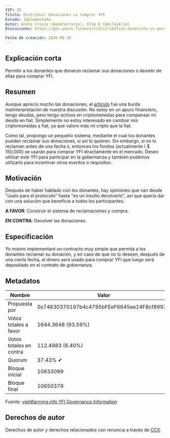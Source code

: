 ```yaml
---
YIP: 35
Título: Distribuir donaciones vs Comprar YFI	
Estado: Implementada
Autor: Andre Cronje (@andrecronje), Klim K (@milkyklim)
Discusiones: https://gov.yearn.finance/t/distribution-donations-vs-purchasing-yfi/2244

Fecha de creación: 2020-08-10
---
```


## Explicación corta

Permitir a los donantes que donaron reclamar sus donaciones o desistir de ellas para comprar YFI.

## Resumen

Aunque aprecio mucho las donaciones, el [artículo](https://decrypt.co/37995/exclusive-yfi-andre-cronje-broke-quitting-defi) fue una burda malinterpretación de nuestra discusión. No estoy en un apuro financiero, tengo deudas, pero tengo activos en criptomonedas para compensar mi deuda en fiat. Simplemente no estoy interesado en cambiar mis criptomonedas a fiat, ya que valoro más mi cripto que la fiat.

Como tal, propongo un pequeño sistema, mediante el cual los donantes pueden reclamar sus donaciones, si así lo quieren. Sin embargo, si no lo reclaman antes de una fecha x, entonces los fondos (actualmente \ $ 150,000) se usarán para comprar YFI diractamente en el mercado. Deseo utilizar este YFI para participar en la gobernanza y también podemos utilizarlo para incentivar otros eventos o requisitos.

## Motivación

Después de haber hablado con los donantes, hay opiniones que van desde "úsalo para el protocolo" hasta "es un insulto devolverlo", así que quería dar con una solución que beneficie a todos los participantes.

**A FAVOR**: Construir el sistema de reclamaciones y compra.

**EN CONTRA**: Devolver las donaciones.

## Especificación

Yo mismo implementaré un contracto muy simple que permita a los donantes reclamar su donación, y en caso de que no lo deseen, después de una cierta fecha, el dinero será usado para comprar YFI que luego será depositado en el contrato de gobernanza.


## Metadatos

| Nombre                | Valor                                      |
|---------------------|--------------------------------------------|
| Propuesta por        | 0x74630370197b4c4795bFEeF6645ee14F8cf8997D |
| Votos totales a favor     | 1644.3648 (93.59%)                         |
| Votos totales en contra | 112.4983 (6.40%)                           |
| Quorum              | 37.43% ✔                                   |
| Bloque inicial         | 10633099                                   |
| Bloque final          | 10650379                                   |

Fuente: [yieldfarming.info YFI Governance Information](https://yieldfarming.info/yearn/vote/)

## Derechos de autor

Derechos de autor y derechos relacionados con renuncia a través de [CC0](https://creativecommons.org/publicdomain/zero/1.0/).

